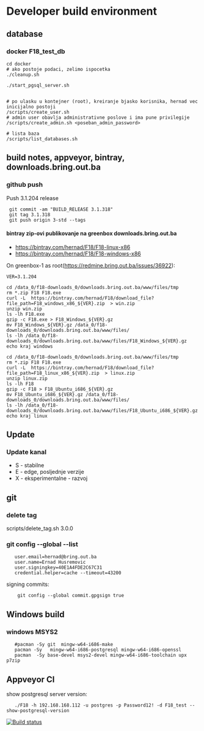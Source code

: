 # Developer build environment

## database

### docker F18_test_db

    cd docker
    # ako postoje podaci, zelimo ispocetka
    ./cleanup.sh

    ./start_pgsql_server.sh


    # po ulasku u kontejner (root), kreiranje bjasko korisnika, hernad vec inicijalno postoji
    /scripts/create_user.sh
    # admin user obavlja administrativne poslove i ima pune privilegije
    /scripts/create_admin.sh <poseban_admin_password>

    # lista baza
    /scripts/list_databases.sh

## build notes, appveyor, bintray, downloads.bring.out.ba


### github push


Push 3.1.204 release

     git commit -am "BUILD_RELEASE 3.1.318"
     git tag 3.1.318
     git push origin 3-std --tags


#### bintray zip-ovi publikovanje na greenbox downloads.bring.out.ba

  * https://bintray.com/hernad/F18/F18-linux-x86
  * https://bintray.com/hernad/F18/F18-windows-x86

On greenbox-1 as root(https://redmine.bring.out.ba/issues/36922):

    VER=3.1.204

    cd /data_0/f18-downloads_0/downloads.bring.out.ba/www/files/tmp
    rm *.zip F18 F18.exe
    curl -L  https://bintray.com/hernad/F18/download_file?file_path=F18_windows_x86_${VER}.zip  > win.zip
    unzip win.zip
    ls -lh F18.exe
    gzip -c F18.exe > F18_Windows_${VER}.gz
    mv F18_Windows_${VER}.gz /data_0/f18-downloads_0/downloads.bring.out.ba/www/files/
    ls -lh /data_0/f18-downloads_0/downloads.bring.out.ba/www/files/F18_Windows_${VER}.gz
    echo kraj windows

    cd /data_0/f18-downloads_0/downloads.bring.out.ba/www/files/tmp
    rm *.zip F18 F18.exe
    curl -L  https://bintray.com/hernad/F18/download_file?file_path=F18_linux_x86_${VER}.zip  > linux.zip
    unzip linux.zip
    ls -lh F18
    gzip -c F18 > F18_Ubuntu_i686_${VER}.gz
    mv F18_Ubuntu_i686_${VER}.gz /data_0/f18-downloads_0/downloads.bring.out.ba/www/files/
    ls -lh /data_0/f18-downloads_0/downloads.bring.out.ba/www/files/F18_Ubuntu_i686_${VER}.gz
    echo kraj linux


## Update

### Update kanal

* S - stabilne
* E - edge, posljednje verzije
* X - eksperimentalne - razvoj








## git

### delete tag

   scripts/delete_tag.sh 3.0.0


### git config --global --list

       user.email=hernad@bring.out.ba
       user.name=Ernad Husremovic
       user.signingkey=40E1A4FDE2C67C31
       credential.helper=cache --timeout=43200

 signing commits:

        git config --global commit.gpgsign true


## Windows build

### windows MSYS2

       #pacman -Sy git  mingw-w64-i686-make
       pacman -Sy   mingw-w64-i686-postgresql mingw-w64-i686-openssl
       pacman  -Sy base-devel msys2-devel mingw-w64-i686-toolchain upx p7zip


## Appveyor CI


show postgresql server version:

       ./F18 -h 192.168.168.112 -u postgres -p Password12! -d F18_test --show-postgresql-version



[![Build status](https://ci.appveyor.com/api/projects/status/eg8qsklygduukk87?svg=true)](https://ci.appveyor.com/project/hernad/f18-knowhow)
